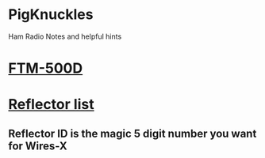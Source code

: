 # PigKnuckles
Ham Radio Notes and helpful hints

# [FTM-500D](FTM-500D)
# [Reflector list](https://w0chp.radio/ysf-reflectors/)
## Reflector ID is the magic 5 digit number you want for Wires-X
